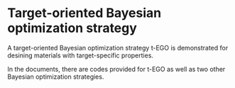 # Target-oriented Bayesian optimization strategy 
A target-oriented Bayesian optimization strategy t-EGO is demonstrated for desining materials with target-specific properties.

In the documents, there are codes provided for t-EGO as well as two other Bayesian optimization strategies.


